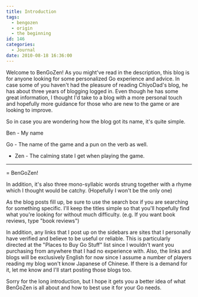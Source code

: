 ```yaml
---
title: Introduction
tags:
  - bengozen
  - origin
  - the beginning
id: 146
categories:
  - Journal
date: 2010-08-18 16:36:00
---
```


Welcome to BenGoZen! As you might've read in the description, this blog is for anyone looking for some personalized Go experience and advice. In case some of you haven't had the pleasure of reading ChiyoDad's blog, he has about three years of blogging logged in. Even though he has some great information, I thought I'd take to a blog with a more personal touch and hopefully more guidance for those who are new to the game or are looking to improve.

So in case you are wondering how the blog got its name, it's quite simple.

Ben - My name

Go - The name of the game and a pun on the verb as well.

+ Zen - The calming state I get when playing the game.

-----------------------------------------------------------------------------

= BenGoZen!

In addition, it's also three mono-syllabic words strung together with a rhyme which I thought would be catchy. (Hopefully I won't be the only one)

As the blog posts fill up, be sure to use the search box if you are searching for something specific. I'll keep the titles simple so that you'll hopefully find what you're looking for without much difficulty. (e.g. If you want book reviews, type "book reviews")

In addition, any links that I post up on the sidebars are sites that I personally have verified and believe to be useful or reliable. This is particularly directed at the "Places to Buy Go Stuff" list since I wouldn't want you purchasing from anywhere that I had no experience with. Also, the links and blogs will be exclusively English for now since I assume a number of players reading my blog won't know Japanese of Chinese. If there is a demand for it, let me know and I'll start posting those blogs too.

Sorry for the long introduction, but I hope it gets you a better idea of what BenGoZen is all about and how to best use it for your Go needs.